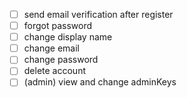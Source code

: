 - [ ] send email verification after register
- [ ] forgot password
- [ ] change display name
- [ ] change email
- [ ] change password
- [ ] delete account
- [ ] (admin) view and change adminKeys
